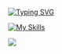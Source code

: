[![Typing SVG](https://readme-typing-svg.herokuapp.com?font=Fira+Code&duration=4000&pause=4000&color=880000&width=435&height=31&lines=Currently+mastering%3A)](https://git.io/typing-svg)

[![My Skills](https://skillicons.dev/icons?i=html,css,js,tailwind,sass,svelte,jquery,vite,webpack,gulp,git,figma,regex)](https://skillicons.dev)

[![](https://www.codewars.com/users/GeorgeKryptonian/badges/micro)](https://www.codewars.com/users/GeorgeKryptonian)

